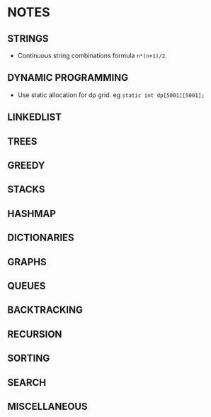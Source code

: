 # NOTES 
## __STRINGS__
* Continuous string combinations formula `n*(n+1)/2`.

## __DYNAMIC PROGRAMMING__
* Use static allocation for dp grid. eg `static int dp[5001][5001];`

## __LINKEDLIST__

## __TREES__

## __GREEDY__

## __STACKS__

## __HASHMAP__

## __DICTIONARIES__

## __GRAPHS__

## __QUEUES__

## __BACKTRACKING__

## __RECURSION__

## __SORTING__

## __SEARCH__

## __MISCELLANEOUS__
